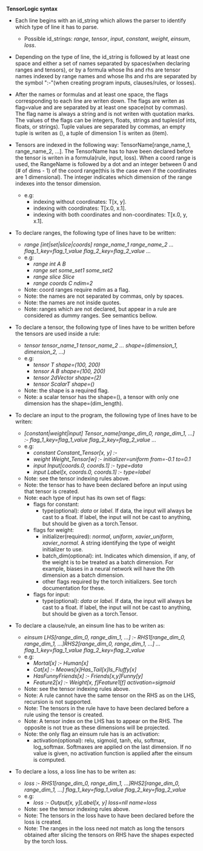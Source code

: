 
**TensorLogic syntax**

- Each line begins with an id_string which allows the parser to identify which type of line it has to parse.
  - Possible id_strings: _range_, _tensor_, _input_, _constant_, _weight_, _einsum_, _loss_.

- Depending on the type of line, the id_string is followed by at least one space and either a set of names
  separated by spaces(when declaring ranges and tensors), or by a formula whose lhs and rhs are tensor names
  indexed by range names and whose lhs and rhs are separated by the symbol ":-"(when creating program inputs,
  clauses/rules, or losses).

- After the names or formulas and at least one space, the flags corresponding to each line are writen down.
  The flags are writen as flag=value and are separated by at least one space(not by commas). The flag name
  is always a string and is not writen with quotation marks. The values of the flags can be integers, floats,
  strings and tuples(of ints, floats, or strings). Tuple values are separated by commas,
  an empty tuple is writen as (), a tuple of dimension 1 is writen as (item).

- Tensors are indexed in the following way: TensorName[range_name_1, range_name_2, ...]. The TensorName
  has to have been declared before the tensor is writen in a formula(rule, input, loss).
  When a coord range is used, the RangeName is followed by a dot and an integer between 0 and (# of dims - 1) of
  the coord range(this is the case even if the coordinates are 1 dimensional). The integer indicates which
  dimension of the range indexes into the tensor dimension.
  - e.g: 
    - indexing without coordinates: T[x, y].
    - indexing with coordinates: T[x.0, x.1].
    - indexing with both coordinates and non-coordinates: T[x.0, y, x.1].

- To declare ranges, the following type of lines have to be written:
  - _range [int|set|slice|coords] range_name_1 range_name_2 ... flag_1_key=flag_1_value flag_2_key=flag_2_value ..._
  - e.g: 
    - _range int A B_
    - _range set some_set1 some_set2_
    - _range slice Slice_
    - _range coords C ndim=2_
  - Note: coord ranges require ndim as a flag.
  - Note: the names are not separated by commas, only by spaces.
  - Note: the names are not inside quotes.
  - Note: ranges which are not declared, but appear in a rule are considered as dummy ranges. See semantics bellow.

- To declare a tensor, the following type of lines have to be written before the tensors are used inside a rule:
  - _tensor tensor_name_1 tensor_name_2 ... shape=(dimension_1, dimension_2, ...)_
  - e.g:
    - _tensor T shape=(100, 200)_
    - _tensor A B shape=(100, 200)_
    - _tensor 2dVector shape=(2)_
    - _tensor ScalarT shape=()_
  - Note: the shape is a required flag.
  - Note: a scalar tensor has the shape=(), a tensor with only one dimension has the shape=(dim_length).

- To declare an input to the program, the following type of lines have to be writen:
  - _[constant|weight|input] Tensor_name[range_dim_0, range_dim_1, ...] :- flag_1_key=flag_1_value flag_2_key=flag_2_value ..._
  - e.g:
    - _constant Constant_Tensor[x, y] :-_
    - _weight Weight_Tensor[w] :- initializer=uniform from=-0.1 to=0.1_
    - _input Input[coords.0, coords.1] :- type=data_
    - _input Label[x, coords.0, coords.1] :- type=label_
  - Note: see the tensor indexing rules above.
  - Note: the tensor has to have been declared before an input using that tensor is created.
  - Note: each type of input has its own set of flags:
    - flags for constant:
      - type(optional): _data_ or _label_. If data, the input will always be cast to a float. If label,
        the input will not be cast to anything, but should be given as a torch.Tensor.
    - flags for weight:
      - initializer(required): _normal_, _uniform_, _xavier_uniform_, _xavier_normal_. A string identifying the
        type of weight initializer to use.
      - batch_dim(optional): int. Indicates which dimension, if any, of the weight is to be treated as
        a batch dimension. For example, biases in a neural network will have the 0th dimension as a batch
        dimension.
      - other flags required by the torch initializers. See torch documentation for these.
    - flags for input:
      - type(optional): _data_ or _label_. If data, the input will always be cast to a float. If label,
        the input will not be cast to anything, but should be given as a torch.Tensor.

- To declare a clause/rule, an einsum line has to be writen as:
  - _einsum LHS[range_dim_0, range_dim_1, ...] :- RHS1[range_dim_0, range_dim_1, ...]RHS2[range_dim_0, range_dim_1, ...] ... flag_1_key=flag_1_value   flag_2_key=flag_2_value_
  - e.g:
    - _Mortal[x] :- Human[x]_
    - _Cat[x] :- Meows[x]Has_Tail[x]Is_Fluffy[x]_
    - _HasFunnyFriends[x] :- Friends[x,y]Funny[y]_
    - _Feature2[x] :- Weight[x, f]Feature1[f] activation=sigmoid_
  - Note: see the tensor indexing rules above.
  - Note: A rule cannot have the same tensor on the RHS as on the LHS, recursion is not supported.
  - Note: The tensors in the rule have to have been declared before a rule using the tensor is created.
  - Note: A tensor index on the LHS has to appear on the RHS. The opposite is not true as these dimensions will be projected.
  - Note: the only flag an einsum rule has is an activation:
      - activation(optional): relu, sigmoid, tanh, elu, softmax, log_softmax. Softmaxes are applied on the last dimension. If no value is given, no activation      function is applied after the einsum is computed.

- To declare a loss, a loss line has to be writen as:
  - _loss :- RHS1[range_dim_0, range_dim_1, ...]RHS2[range_dim_0, range_dim_1, ...] flag_1_key=flag_1_value flag_2_key=flag_2_value_
  - e.g: 
    - _loss :- Output[x, y]Label[x, y] loss=nll name=loss_
  - Note: see the tensor indexing rules above.
  - Note: The tensors in the loss have to have been declared before the loss is created.
  - Note: The ranges in the loss need not match as long the tensors obtained after slicing the tensors on RHS have the shapes expected by the torch loss.

